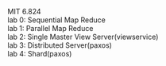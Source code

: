 MIT 6.824  
lab 0: Sequential Map Reduce  
lab 1: Parallel Map Reduce  
lab 2: Single Master View Server(viewservice)  
lab 3: Distributed Server(paxos)  
lab 4: Shard(paxos)  
